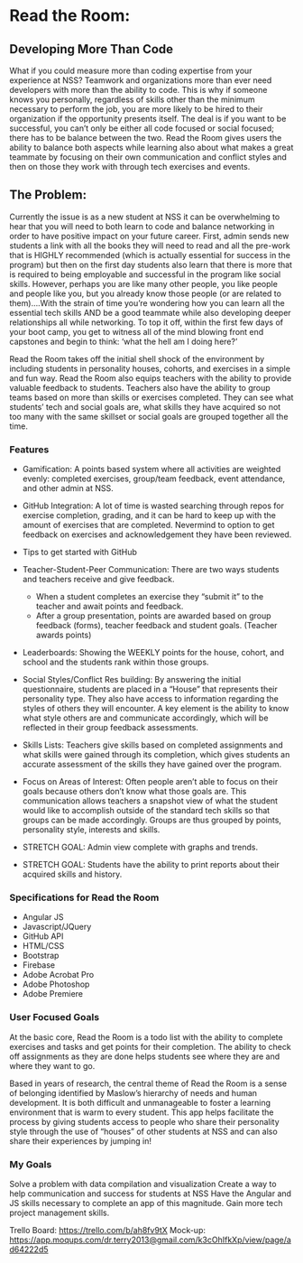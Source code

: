 # Read the Room: 
## Developing More Than Code

What if you could measure more than coding expertise from your experience at NSS? Teamwork and organizations more than ever need developers with more than the ability to code. This is why if someone knows you personally, regardless of skills other than the minimum necessary to perform the job, you are more likely to be hired to their organization if the opportunity presents itself.
The deal is if you want to be successful, you can’t only be either all code focused or social focused; there has to be balance between the two. Read the Room gives users the ability to balance both aspects while learning also about what makes a great teammate by focusing on their own communication and conflict styles and then on those they work with through tech exercises and events.
## The Problem:
Currently the issue is as a new student at NSS it can be overwhelming to hear that you will need to both learn to code and balance networking in order to have positive impact on your future career. First, admin sends new students a link with all the books they will need to read and all the pre-work that is HIGHLY recommended (which is actually essential for success in the program) but then on the first day students also learn that there is more that is required to being employable and successful in the program like social skills.
However, perhaps you are like many other people, you like people and people like you, but you already know those people (or are related to them)….With the strain of time you’re wondering how you can learn all the essential tech skills AND be a good teammate while also developing deeper relationships all while networking. To top it off, within the first few days of your boot camp, you get to witness all of the mind blowing front end capstones and begin to think: ‘what the hell am I doing here?’

Read the Room takes off the initial shell shock of the environment by including students in personality houses, cohorts, and exercises in a simple and fun way. Read the Room also equips teachers with the ability to provide valuable feedback to students. Teachers also have the ability to group teams based on more than skills or exercises completed. They can see what students’ tech and social goals are, what skills they have acquired so not too many with the same skillset or social goals are grouped together all the time.

### Features
- Gamification: A points based system where all activities are weighted evenly: completed exercises, group/team feedback, event attendance, and other admin at NSS.

- GitHub Integration: A lot of time is wasted searching through repos for exercise completion, grading, and it can be hard to keep up with the amount of exercises that are completed. Nevermind to option to get feedback on exercises and acknowledgement they have been reviewed.
- Tips to get started with GitHub
- Teacher-Student-Peer Communication: There are two ways students and teachers receive and give feedback. 
  - When a student completes an exercise they “submit it” to the teacher and await points and feedback. 
  - After a group presentation, points are awarded based on group feedback (forms), teacher feedback  and student goals. (Teacher awards points)
- Leaderboards: Showing the WEEKLY points for the house, cohort, and school and the students rank within those groups.
- Social Styles/Conflict Res building: By answering the initial questionnaire, students are placed in a “House” that represents their personality type. They also have access to information regarding the styles of others they will encounter. A key element is the ability to know what style others are and communicate accordingly, which will be reflected in their group feedback assessments.
- Skills Lists: Teachers give skills based on completed assignments and what skills were gained through its completion, which gives students an accurate assessment of the skills they have gained over the program.
- Focus on Areas of Interest: Often people aren’t able to focus on their goals because others don’t know what those goals are. This communication allows teachers a snapshot view of what the student would like to accomplish outside of the standard tech skills so that groups can be made accordingly. Groups are thus grouped by points, personality style, interests and skills.
- STRETCH GOAL: Admin view complete with graphs and trends.
- STRETCH GOAL: Students have the ability to print reports about their acquired skills and history.

### Specifications for Read the Room
- Angular JS
- Javascript/JQuery
- GitHub API
- HTML/CSS
- Bootstrap
- Firebase
- Adobe Acrobat Pro
- Adobe Photoshop
- Adobe Premiere

### User Focused Goals
At the basic core, Read the Room is a todo list with the ability to complete exercises and tasks and get points for their completion. The ability to check off assignments as they are done helps students see where they are and where they want to go.

Based in years of research, the central theme of Read the Room is a sense of belonging identified by Maslow’s hierarchy of needs and human development. 
It is both difficult and unmanageable to foster a learning environment that is warm to every student. This app helps facilitate the process by giving students access to people who share their personality style through the use of  “houses” of other students at NSS and can also share their experiences by jumping in!

### My Goals
Solve a problem with data compilation and visualization
Create a way to help communication and success for students at NSS
Have the Angular and JS skills necessary to complete an app of this magnitude. 
Gain more tech project management skills.

Trello Board:
https://trello.com/b/ah8fv9tX
Mock-up:
https://app.moqups.com/dr.terry2013@gmail.com/k3cOhIfkXp/view/page/ad64222d5

